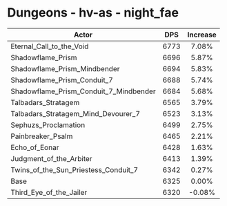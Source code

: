 # Dungeons - hv-as - night_fae
| Actor | DPS | Increase |
|---|:---:|:---:|
|Eternal_Call_to_the_Void|6773|7.08%|
|Shadowflame_Prism|6696|5.87%|
|Shadowflame_Prism_Mindbender|6694|5.83%|
|Shadowflame_Prism_Conduit_7|6688|5.74%|
|Shadowflame_Prism_Conduit_7_Mindbender|6684|5.68%|
|Talbadars_Stratagem|6565|3.79%|
|Talbadars_Stratagem_Mind_Devourer_7|6523|3.13%|
|Sephuzs_Proclamation|6499|2.75%|
|Painbreaker_Psalm|6465|2.21%|
|Echo_of_Eonar|6428|1.63%|
|Judgment_of_the_Arbiter|6413|1.39%|
|Twins_of_the_Sun_Priestess_Conduit_7|6342|0.27%|
|Base|6325|0.00%|
|Third_Eye_of_the_Jailer|6320|-0.08%|
